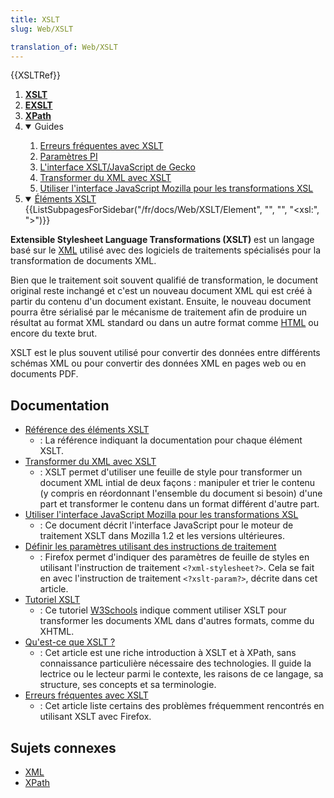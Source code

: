 ```yaml
---
title: XSLT
slug: Web/XSLT

translation_of: Web/XSLT
---
```

{{XSLTRef}}

<div id="Quick_links">
  <ol>
    <li><strong><a href="/fr/docs/Web/XSLT">XSLT</a></strong></li>
    <li><strong><a href="/fr/docs/Web/EXSLT">EXSLT</a></strong></li>
    <li><strong><a href="/fr/docs/Web/XPath">XPath</a></strong></li>
    <li class="toggle">
      <details open><summary>Guides</summary>
        <ol>
          <li><a href="/fr/docs/Web/XSLT/Common_errors">Erreurs fréquentes avec XSLT</a></li>
          <li><a href="/fr/docs/Web/XSLT/PI_Parameters">Paramètres PI</a></li>
          <li><a href="/fr/docs/Web/XSLT/XSLT_JS_interface_in_Gecko">L'interface XSLT/JavaScript de Gecko</a></li>
          <li><a href="/fr/docs/Web/XSLT/Transforming_XML_with_XSLT">Transformer du XML avec XSLT</a></li>
          <li><a href="/fr/docs/Web/XSLT/Using_the_Mozilla_JavaScript_interface_to_XSL_Transformations">Utiliser l'interface JavaScript Mozilla pour les transformations XSL</a></li>
        </ol>
      </details>
    </li>
    <li class="toggle">
      <details open><summary><a href="/fr/docs/XSLT/Element">Éléments XSLT</a></summary>{{ListSubpagesForSidebar("/fr/docs/Web/XSLT/Element", "", "", "&lt;xsl:", "&gt;")}}</details>
    </li>
  </ol>
</div>

**Extensible Stylesheet Language Transformations (XSLT)** est un langage basé sur le [XML](/fr/docs/Web/XML/XML_introduction) utilisé avec des logiciels de traitements spécialisés pour la transformation de documents XML.

Bien que le traitement soit souvent qualifié de transformation, le document original reste inchangé et c'est un nouveau document XML qui est créé à partir du contenu d'un document existant. Ensuite, le nouveau document pourra être sérialisé par le mécanisme de traitement afin de produire un résultat au format XML standard ou dans un autre format comme [HTML](/fr/docs/Web/HTML) ou encore du texte brut.

XSLT est le plus souvent utilisé pour convertir des données entre différents schémas XML ou pour convertir des données XML en pages web ou en documents PDF.

## Documentation

- [Référence des éléments XSLT](/fr/docs/Web/XSLT/Element)
  - : La référence indiquant la documentation pour chaque élément XSLT.
- [Transformer du XML avec XSLT](/fr/docs/Web/XSLT/Transforming_XML_with_XSLT)
  - : XSLT permet d'utiliser une feuille de style pour transformer un document XML intial de deux façons&nbsp;: manipuler et trier le contenu (y compris en réordonnant l'ensemble du document si besoin) d'une part et transformer le contenu dans un format différent d'autre part.
- [Utiliser l'interface JavaScript Mozilla pour les transformations XSL](/fr/docs/Web/XSLT/Using_the_Mozilla_JavaScript_interface_to_XSL_Transformations)
  - : Ce document décrit l'interface JavaScript pour le moteur de traitement XSLT dans Mozilla 1.2 et les versions ultérieures.
- [Définir les paramètres utilisant des instructions de traitement](/fr/docs/Web/XSLT/PI_Parameters)
  - : Firefox permet d'indiquer des paramètres de feuille de styles en utilisant l'instruction de traitement `<?xml-stylesheet?>`. Cela se fait en avec l'instruction de traitement `<?xslt-param?>`, décrite dans cet article.
- [Tutoriel XSLT](https://www.w3schools.com/xml/xsl_intro.asp)
  - : Ce tutoriel [W3Schools](https://www.w3schools.com) indique comment utiliser XSLT pour transformer les documents XML dans d'autres formats, comme du XHTML.
- [Qu'est-ce que XSLT&nbsp;?](https://www.xml.com/pub/a/2000/08/holman/)
  - : Cet article est une riche introduction à XSLT et à XPath, sans connaissance particulière nécessaire des technologies. Il guide la lectrice ou le lecteur parmi le contexte, les raisons de ce langage, sa structure, ses concepts et sa terminologie.
- [Erreurs fréquentes avec XSLT](/fr/docs/Web/XSLT/Common_errors)
  - : Cet article liste certains des problèmes fréquemment rencontrés en utilisant XSLT avec Firefox.

## Sujets connexes

- [XML](/fr/docs/Web/XML/XML_introduction)
- [XPath](/fr/docs/Web/XPath)
